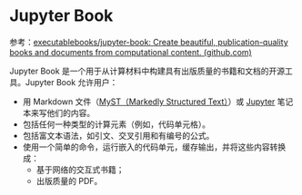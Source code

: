 # Jupyter Book

参考：[executablebooks/jupyter-book: Create beautiful, publication-quality books and documents from computational content. (github.com)](https://github.com/executablebooks/jupyter-book)

Jupyter Book 是一个用于从计算材料中构建具有出版质量的书籍和文档的开源工具。Jupyter Book 允许用户：

- 用 Markdown 文件（[MyST（Markedly Structured Text）](https://myst-parser.readthedocs.io/en/latest/)）或 [Jupyter](https://jupyter.org/) 笔记本来写他们的内容。
- 包括任何一种类型的计算元素（例如，代码单元格）。
- 包括富文本语法，如引文、交叉引用和有编号的公式。
- 使用一个简单的命令，运行嵌入的代码单元，缓存输出，并将这些内容转换成：
  - 基于网络的交互式书籍；
  - 出版质量的 PDF。
